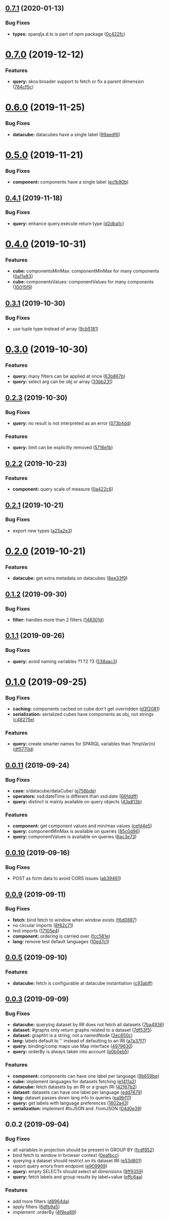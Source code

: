 <a name="0.7.1"></a>
## [0.7.1](https://github.com/zazuko/query-rdf-data-cube/compare/v0.7.0...v0.7.1) (2020-01-13)


### Bug Fixes

* **types:** sparqljs.d.ts is part of npm package ([0c422fc](https://github.com/zazuko/query-rdf-data-cube/commit/0c422fc))



<a name="0.7.0"></a>
# [0.7.0](https://github.com/zazuko/query-rdf-data-cube/compare/v0.6.0...v0.7.0) (2019-12-12)


### Features

* **query:** skos:broader support to fetch or fix a parent dimension ([784cf5c](https://github.com/zazuko/query-rdf-data-cube/commit/784cf5c))



<a name="0.6.0"></a>
# [0.6.0](https://github.com/zazuko/query-rdf-data-cube/compare/v0.5.0...v0.6.0) (2019-11-25)


### Bug Fixes

* **datacube:** datacubes have a single label ([99aedf6](https://github.com/zazuko/query-rdf-data-cube/commit/99aedf6))



<a name="0.5.0"></a>
# [0.5.0](https://github.com/zazuko/query-rdf-data-cube/compare/v0.4.1...v0.5.0) (2019-11-21)


### Bug Fixes

* **component:** components have a single label ([ecfb90b](https://github.com/zazuko/query-rdf-data-cube/commit/ecfb90b))



<a name="0.4.1"></a>
## [0.4.1](https://github.com/zazuko/query-rdf-data-cube/compare/v0.4.0...v0.4.1) (2019-11-18)


### Bug Fixes

* **query:** enhance query.execute return type ([d2dba1c](https://github.com/zazuko/query-rdf-data-cube/commit/d2dba1c))



<a name="0.4.0"></a>
# [0.4.0](https://github.com/zazuko/query-rdf-data-cube/compare/v0.3.1...v0.4.0) (2019-10-31)


### Features

* **cube:** componentsMinMax: componentMinMax for many components ([0a11e83](https://github.com/zazuko/query-rdf-data-cube/commit/0a11e83))
* **cube:** componentsValues: componentValues for many components ([10015f9](https://github.com/zazuko/query-rdf-data-cube/commit/10015f9))



<a name="0.3.1"></a>
## [0.3.1](https://github.com/zazuko/query-rdf-data-cube/compare/v0.3.0...v0.3.1) (2019-10-30)


### Bug Fixes

* use tuple type instead of array ([9cb5181](https://github.com/zazuko/query-rdf-data-cube/commit/9cb5181))



<a name="0.3.0"></a>
# [0.3.0](https://github.com/zazuko/query-rdf-data-cube/compare/v0.2.3...v0.3.0) (2019-10-30)


### Features

* **query:** many filters can be applied at once ([63b867b](https://github.com/zazuko/query-rdf-data-cube/commit/63b867b))
* **query:** select arg can be obj or array ([33bb231](https://github.com/zazuko/query-rdf-data-cube/commit/33bb231))



<a name="0.2.3"></a>
## [0.2.3](https://github.com/zazuko/query-rdf-data-cube/compare/v0.2.2...v0.2.3) (2019-10-30)


### Bug Fixes

* **query:** no result is not interpreted as an error ([073b4dd](https://github.com/zazuko/query-rdf-data-cube/commit/073b4dd))


### Features

* **query:** limit can be explicitly removed ([5716e1b](https://github.com/zazuko/query-rdf-data-cube/commit/5716e1b))



<a name="0.2.2"></a>
## [0.2.2](https://github.com/zazuko/query-rdf-data-cube/compare/v0.2.1...v0.2.2) (2019-10-23)


### Features

* **component:** query scale of measure ([0a422c6](https://github.com/zazuko/query-rdf-data-cube/commit/0a422c6))



<a name="0.2.1"></a>
## [0.2.1](https://github.com/zazuko/query-rdf-data-cube/compare/v0.2.0...v0.2.1) (2019-10-21)


### Bug Fixes

* export new types ([a25a2e3](https://github.com/zazuko/query-rdf-data-cube/commit/a25a2e3))



<a name="0.2.0"></a>
# [0.2.0](https://github.com/zazuko/query-rdf-data-cube/compare/v0.1.2...v0.2.0) (2019-10-21)


### Features

* **datacube:** get extra metadata on datacubes ([8ee33f9](https://github.com/zazuko/query-rdf-data-cube/commit/8ee33f9))



<a name="0.1.2"></a>
## [0.1.2](https://github.com/zazuko/query-rdf-data-cube/compare/v0.1.1...v0.1.2) (2019-09-30)


### Bug Fixes

* **filter:** handles more than 2 filters ([148301d](https://github.com/zazuko/query-rdf-data-cube/commit/148301d))



<a name="0.1.1"></a>
## [0.1.1](https://github.com/zazuko/query-rdf-data-cube/compare/v0.1.0...v0.1.1) (2019-09-26)


### Bug Fixes

* **query:** avoid naming variables ?1 ?2 ?3 ([538aac3](https://github.com/zazuko/query-rdf-data-cube/commit/538aac3))



<a name="0.1.0"></a>
# [0.1.0](https://github.com/zazuko/query-rdf-data-cube/compare/v0.0.11...v0.1.0) (2019-09-25)


### Bug Fixes

* **caching:** components cached on cube don't get overridden ([d3f2081](https://github.com/zazuko/query-rdf-data-cube/commit/d3f2081))
* **serialization:** serialized cubes have components as obj, not strings ([c48275e](https://github.com/zazuko/query-rdf-data-cube/commit/c48275e))


### Features

* **query:** create smarter names for SPARQL variables than ?tmpVar{n} ([df5770d](https://github.com/zazuko/query-rdf-data-cube/commit/df5770d))



<a name="0.0.11"></a>
## [0.0.11](https://github.com/zazuko/query-rdf-data-cube/compare/v0.0.10...v0.0.11) (2019-09-24)


### Bug Fixes

* **case:** s/datacube/dataCube/ ([e756bde](https://github.com/zazuko/query-rdf-data-cube/commit/e756bde))
* **operators:** xsd:dateTime is different than xsd:date ([66fddff](https://github.com/zazuko/query-rdf-data-cube/commit/66fddff))
* **query:** distinct is mainly available on query objects ([43a813b](https://github.com/zazuko/query-rdf-data-cube/commit/43a813b))


### Features

* **component:** get component values and min/max values ([cefd4e5](https://github.com/zazuko/query-rdf-data-cube/commit/cefd4e5))
* **query:** componentMinMax is available on queries ([85c0d96](https://github.com/zazuko/query-rdf-data-cube/commit/85c0d96))
* **query:** componentValues is available on queries ([6ac3e73](https://github.com/zazuko/query-rdf-data-cube/commit/6ac3e73))



<a name="0.0.10"></a>
## [0.0.10](https://github.com/zazuko/query-rdf-data-cube/compare/v0.0.9...v0.0.10) (2019-09-16)


### Bug Fixes

* POST as form data to avoid CORS issues ([ab39461](https://github.com/zazuko/query-rdf-data-cube/commit/ab39461))



<a name="0.0.9"></a>
## [0.0.9](https://github.com/zazuko/query-rdf-data-cube/compare/v0.0.8...v0.0.9) (2019-09-11)


### Bug Fixes

* **fetch:** bind fetch to window when window exists ([f6d0887](https://github.com/zazuko/query-rdf-data-cube/commit/f6d0887))
* no circular imports ([8f62c71](https://github.com/zazuko/query-rdf-data-cube/commit/8f62c71))
* test imports ([17105e4](https://github.com/zazuko/query-rdf-data-cube/commit/17105e4))
* **component:** ordering is carried over ([fcc581e](https://github.com/zazuko/query-rdf-data-cube/commit/fcc581e))
* **lang:** remove test default languages ([10ed7c1](https://github.com/zazuko/query-rdf-data-cube/commit/10ed7c1))


<a name="0.0.5"></a>
## [0.0.5](https://github.com/zazuko/query-rdf-data-cube/compare/v0.0.4...v0.0.5) (2019-09-10)


### Features

* **datacube:** fetch is configurable at datacube instantiation ([c93abff](https://github.com/zazuko/query-rdf-data-cube/commit/c93abff))


<a name="0.0.3"></a>
## [0.0.3](https://github.com/zazuko/query-rdf-data-cube/compare/v0.0.2...v0.0.3) (2019-09-09)


### Bug Fixes

* **datacube:** querying dataset by IRI does not fetch all datasets ([7ba4936](https://github.com/zazuko/query-rdf-data-cube/commit/7ba4936))
* **dataset:** #graphs only return graphs related to a dataset ([7df53f5](https://github.com/zazuko/query-rdf-data-cube/commit/7df53f5))
* **dataset:** graphIri is a string, not a namedNode ([2ec850c](https://github.com/zazuko/query-rdf-data-cube/commit/2ec850c))
* **lang:** labels default to '' instead of defaulting to an IRI ([a7a37f7](https://github.com/zazuko/query-rdf-data-cube/commit/a7a37f7))
* **query:** binding/comp maps use Map interface ([4979630](https://github.com/zazuko/query-rdf-data-cube/commit/4979630))
* **query:** orderBy is always taken into account ([b0b0eb5](https://github.com/zazuko/query-rdf-data-cube/commit/b0b0eb5))


### Features

* **component:** components can have one label per language ([9b659be](https://github.com/zazuko/query-rdf-data-cube/commit/9b659be))
* **cube:** implement languages for datasets fetching ([e1411a2](https://github.com/zazuko/query-rdf-data-cube/commit/e1411a2))
* **datacube:** fetch datasets by an IRI or a graph IRI ([42f67b2](https://github.com/zazuko/query-rdf-data-cube/commit/42f67b2))
* **dataset:** datasets can have one label per language ([edd7879](https://github.com/zazuko/query-rdf-data-cube/commit/edd7879))
* **lang:** dataset passes down lang info to queries ([ea9bf11](https://github.com/zazuko/query-rdf-data-cube/commit/ea9bf11))
* **query:** get labels with language preferences ([1602a43](https://github.com/zazuko/query-rdf-data-cube/commit/1602a43))
* **serialization:** implement #toJSON and .fromJSON ([04d0e39](https://github.com/zazuko/query-rdf-data-cube/commit/04d0e39))



<a name="0.0.2"></a>
## 0.0.2 (2019-09-04)


### Bug Fixes

* all variables in projection should be present in GROUP BY ([fcdf852](https://github.com/zazuko/query-rdf-data-cube/commit/fcdf852))
* bind fetch to window in browser context ([0eafbcc](https://github.com/zazuko/query-rdf-data-cube/commit/0eafbcc))
* querying a dataset should restrict on its dataset IRI ([e53d801](https://github.com/zazuko/query-rdf-data-cube/commit/e53d801))
* report query errors from endpoint ([e909969](https://github.com/zazuko/query-rdf-data-cube/commit/e909969))
* **query:** empty SELECTs should select all dimensions ([8ff9359](https://github.com/zazuko/query-rdf-data-cube/commit/8ff9359))
* **query:** fetch labels and group results by label+value ([effc6aa](https://github.com/zazuko/query-rdf-data-cube/commit/effc6aa))


### Features

* add more filters ([d8964da](https://github.com/zazuko/query-rdf-data-cube/commit/d8964da))
* apply filters ([6dfb9a5](https://github.com/zazuko/query-rdf-data-cube/commit/6dfb9a5))
* implement .orderBy ([4f9ea69](https://github.com/zazuko/query-rdf-data-cube/commit/4f9ea69))



